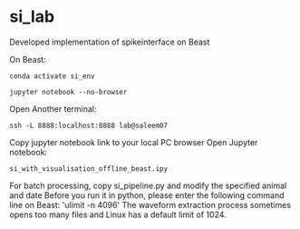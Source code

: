 # si_lab
Developed implementation of spikeinterface on Beast


On Beast:

`conda activate si_env`

`jupyter notebook --no-browser`

Open Another terminal: 

`ssh -L 8888:localhost:8888 lab@saleem07`


Copy jupyter notebook link to your local PC browser
Open Jupyter notebook: 

`si_with_visualisation_offline_beast.ipy`




For batch processing, copy si_pipeline.py and modify the specified animal and date
Before you run it in python, please enter the following command line on Beast:
'ulimit -n 4096'
The waveform extraction process sometimes opens too many files and Linux has a default limit of 1024.
